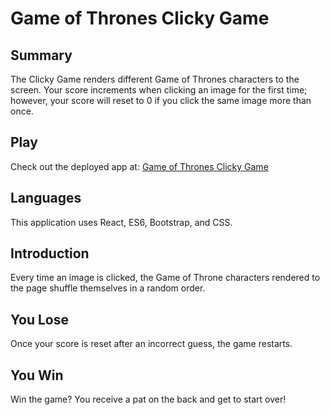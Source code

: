 # Game of Thrones Clicky Game

## Summary

The Clicky Game renders different Game of Thrones characters to the screen. Your score increments when clicking an image for the first time; however, your score will reset to 0 if you click the same image more than once.

## Play

Check out the deployed app at: [Game of Thrones Clicky Game](https://beshoyr4.github.io/clicky-game/)

## Languages

This application uses React, ES6, Bootstrap, and CSS.

## Introduction

Every time an image is clicked, the Game of Throne characters rendered to the page shuffle themselves in a random order.

## You Lose

Once your score is reset after an incorrect guess, the game restarts.

## You Win

Win the game? You receive a pat on the back and get to start over!
